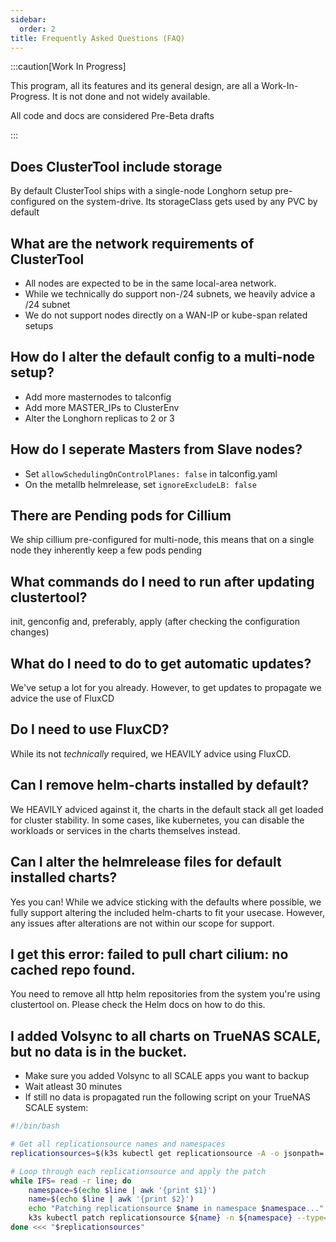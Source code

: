 ```yaml
---
sidebar:
  order: 2
title: Frequently Asked Questions (FAQ)
---
```


:::caution[Work In Progress]

This program, all its features and its general design, are all a Work-In-Progress. It is not done and not widely available.

All code and docs are considered Pre-Beta drafts

:::


## Does ClusterTool include storage

By default ClusterTool ships with a single-node Longhorn setup pre-configured on the system-drive.
Its storageClass gets used by any PVC by default

## What are the network requirements of ClusterTool

- All nodes are expected to be in the same local-area network.
- While we technically do support non-/24 subnets, we heavily advice a /24 subnet
- We do not support nodes directly on a WAN-IP or kube-span related setups

## How do I alter the default config to a multi-node setup?

- Add more masternodes to talconfig
- Add more MASTER_IPs to ClusterEnv
- Alter the Longhorn replicas to 2 or 3

## How do I seperate Masters from Slave nodes?

- Set `allowSchedulingOnControlPlanes: false` in talconfig.yaml
- On the metallb helmrelease, set `ignoreExcludeLB: false`

## There are Pending pods for Cillium

We ship cillium pre-configured for multi-node, this means that on a single node they inherently keep a few pods pending

## What commands do I need to run after updating clustertool?

init, genconfig and, preferably, apply (after checking the configuration changes)

## What do I need to do to get automatic updates?

We've setup a lot for you already.
However, to get updates to propagate we advice the use of FluxCD

## Do I need to use FluxCD?

While its not *technically* required, we HEAVILY advice using FluxCD.

## Can I remove helm-charts installed by default?

We HEAVILY adviced against it, the charts in the default stack all get loaded for cluster stability.
In some cases, like kubernetes, you can disable the workloads or services in the charts themselves instead.

## Can I alter the helmrelease files for default installed charts?

Yes you can!
While we advice sticking with the defaults where possible, we fully support altering the included helm-charts to fit your usecase.
However, any issues after alterations are not within our scope for support.

## I get this error:  failed to pull chart cilium: no cached repo found.

You need to remove all http helm repositories from the system you're using clustertool on.
Please check the Helm docs on how to do this.

## I added Volsync to all charts on TrueNAS SCALE, but no data is in the bucket.

- Make sure you added Volsync to all SCALE apps you want to backup
- Wait atleast 30 minutes
- If still no data is propagated run the following script on your TrueNAS SCALE system:

```bash
#!/bin/bash

# Get all replicationsource names and namespaces
replicationsources=$(k3s kubectl get replicationsource -A -o jsonpath='{range .items[*]}{.metadata.namespace}{" "}{.metadata.name}{"\n"}{end}')

# Loop through each replicationsource and apply the patch
while IFS= read -r line; do
    namespace=$(echo $line | awk '{print $1}')
    name=$(echo $line | awk '{print $2}')
    echo "Patching replicationsource $name in namespace $namespace..."
    k3s kubectl patch replicationsource ${name} -n ${namespace} --type='merge' -p '{"spec":{"restic":{"copyMethod":"Direct"}, "trigger":{"manual":"{{.now}}"}}}'
done <<< "$replicationsources"

```
